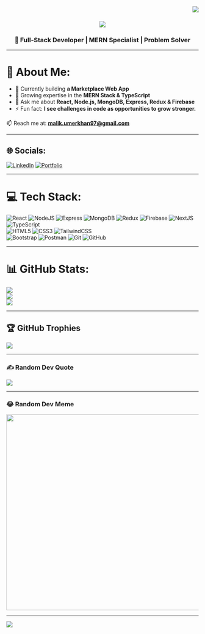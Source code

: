 <img align="right" src="https://visitor-badge.laobi.icu/badge?page_id=umermehboobkhan.umermehboobkhan" />

<h1 align="center">
  <img src="https://readme-typing-svg.herokuapp.com/?font=Righteous&size=35&center=true&vCenter=true&width=600&height=70&duration=4000&lines=Hi+There!+👋;+I'm+Umer+Mehboob+Khan!;MERN+Stack+Developer;Passionate+about+Scalable+Web+Apps" />
</h1>

<h3 align="center">🚀 Full-Stack Developer | MERN Specialist | Problem Solver</h3>

---

# 💫 About Me:
- 🔭 Currently building **a Marketplace Web App**  
- 🌱 Growing expertise in the **MERN Stack & TypeScript**  
- 💬 Ask me about **React, Node.js, MongoDB, Express, Redux & Firebase**  
- ⚡ Fun fact: **I see challenges in code as opportunities to grow stronger.**

📫 Reach me at: **malik.umerkhan97@gmail.com**

---

## 🌐 Socials:
[![LinkedIn](https://img.shields.io/badge/LinkedIn-%230077B5.svg?logo=linkedin&logoColor=white)](https://www.linkedin.com/in/umer-khan123/) 
[![Portfolio](https://img.shields.io/badge/Portfolio-%23FF5722.svg?logo=vercel&logoColor=white)](https://umerkhan-portfolio.netlify.app/) 

---

# 💻 Tech Stack:
![React](https://img.shields.io/badge/react-%2320232a.svg?style=flat&logo=react&logoColor=%2361DAFB) 
![NodeJS](https://img.shields.io/badge/node.js-6DA55F?style=flat&logo=node.js&logoColor=white) 
![Express](https://img.shields.io/badge/express.js-%23404d59.svg?style=flat&logo=express&logoColor=%2361DAFB)
![MongoDB](https://img.shields.io/badge/MongoDB-%234ea94b.svg?style=flat&logo=mongodb&logoColor=white) 
![Redux](https://img.shields.io/badge/redux-%23593d88.svg?style=flat&logo=redux&logoColor=white)
![Firebase](https://img.shields.io/badge/firebase-%23039BE5.svg?style=flat&logo=firebase)
![NextJS](https://img.shields.io/badge/Next-black?style=flat&logo=next.js&logoColor=white)
![TypeScript](https://img.shields.io/badge/typescript-%23007ACC.svg?style=flat&logo=typescript&logoColor=white)  
![HTML5](https://img.shields.io/badge/html5-%23E34F26.svg?style=flat&logo=html5&logoColor=white) 
![CSS3](https://img.shields.io/badge/css3-%231572B6.svg?style=flat&logo=css3&logoColor=white) 
![TailwindCSS](https://img.shields.io/badge/tailwindcss-%2338B2AC.svg?style=flat&logo=tailwind-css&logoColor=white)  
![Bootstrap](https://img.shields.io/badge/bootstrap-%23563D7C.svg?style=flat&logo=bootstrap&logoColor=white) 
![Postman](https://img.shields.io/badge/Postman-FF6C37?style=flat&logo=postman&logoColor=white) 
![Git](https://img.shields.io/badge/git-%23F05033.svg?style=flat&logo=git&logoColor=white) 
![GitHub](https://img.shields.io/badge/github-%23121011.svg?style=flat&logo=github&logoColor=white)  

---

# 📊 GitHub Stats:
![](https://github-readme-stats.vercel.app/api?username=Malik-Umer-Mehboob&theme=dark&hide_border=false&include_all_commits=true&count_private=true)<br/>
![](https://github-readme-streak-stats.herokuapp.com/?user=Malik-Umer-Mehboob&theme=dark&hide_border=false)<br/>
![](https://github-readme-stats.vercel.app/api/top-langs/?username=Malik-Umer-Mehboob&theme=dark&hide_border=false&include_all_commits=true&count_private=true&layout=compact)

---

## 🏆 GitHub Trophies
![](https://github-profile-trophy.vercel.app/?username=Malik-Umer-Mehboob&theme=radical&no-frame=false&no-bg=false&margin-w=4)

---

### ✍️ Random Dev Quote
![](https://quotes-github-readme.vercel.app/api?type=horizontal&theme=radical)

---

### 😂 Random Dev Meme
<img src="https://rm.up.railway.app/" width="512px"/>

---

[![](https://visitcount.itsvg.in/api?id=Malik-Umer-Mehboob&icon=0&color=0)](https://visitcount.itsvg.in)
